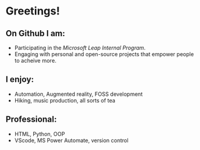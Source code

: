 # Greetings!

## On Github I am:
- Participating in the *Microsoft Leap Internal Program*.
- Engaging with personal and open-source projects that empower people to acheive more.

## I enjoy:
- Automation, Augmented reality, FOSS development
- Hiking, music production, all sorts of tea

## Professional:
- HTML, Python, OOP
- VScode, MS Power Automate, version control


<!--
**jtsteeg/jtsteeg** is a ✨ _special_ ✨ repository because its `README.md` (this file) appears on your GitHub profile.

Here are some ideas to get you started:

- 🔭 I’m currently working on ...
- 🌱 I’m currently learning ...
- 👯 I’m looking to collaborate on ...
- 🤔 I’m looking for help with ...
- 💬 Ask me about ...
- 📫 How to reach me: ...
- 😄 Pronouns: ...
- ⚡ Fun fact: ...
-->
